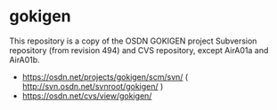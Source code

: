 # gokigen

This repository is a copy of the OSDN GOKIGEN project Subversion repository (from revision 494) and CVS repository, except AirA01a and AirA01b.

- https://osdn.net/projects/gokigen/scm/svn/ ( http://svn.osdn.net/svnroot/gokigen/ )
- https://osdn.net/cvs/view/gokigen/ 

